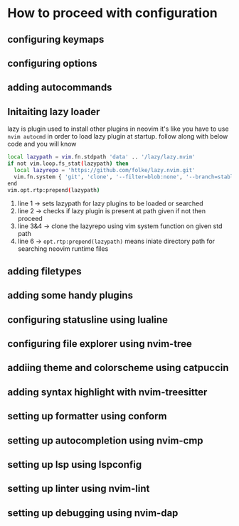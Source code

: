 # How to proceed with configuration

## configuring keymaps

## configuring options

## adding autocommands

## Initaiting lazy loader

lazy is plugin used to install other plugins in neovim it's like you have to use `nvim autocmd` in order to load lazy plugin at startup. follow along with below code and you will know

```sh linenums="1"
local lazypath = vim.fn.stdpath 'data' .. '/lazy/lazy.nvim'
if not vim.loop.fs_stat(lazypath) then
  local lazyrepo = 'https://github.com/folke/lazy.nvim.git'
  vim.fn.system { 'git', 'clone', '--filter=blob:none', '--branch=stable', lazyrepo, lazypath }
end 
vim.opt.rtp:prepend(lazypath)
```

1. line 1 &rarr; sets lazypath for lazy plugins to be loaded or searched
2. line 2 &rarr; checks if lazy plugin is present at path given if not then proceed
3. line 3&4 &rarr; clone the lazyrepo using vim system function on given std path
4. line 6 &rarr; `opt.rtp:prepend(lazypath)` means iniate directory path for searching neovim runtime files

## adding filetypes 

## adding some handy plugins

## configuring statusline using lualine

## configuring file explorer using nvim-tree

## addiing theme and colorscheme using catpuccin

## adding syntax highlight with nvim-treesitter

## setting up formatter using conform 

## setting up autocompletion using nvim-cmp

## setting up lsp using lspconfig

## setting up linter using nvim-lint

## setting up debugging using nvim-dap


